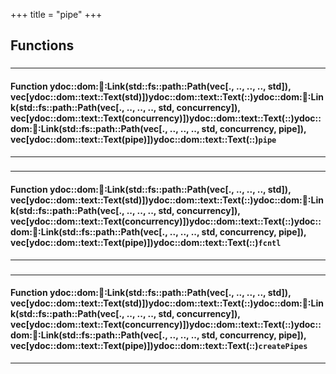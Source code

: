 +++
title = "pipe"
+++
## Functions

### 


_____________________
#### Function ydoc::dom::link::Link(std::fs::path::Path(vec[., .., .., .., std]), vec[ydoc::dom::text::Text(std)])ydoc::dom::text::Text(::)ydoc::dom::link::Link(std::fs::path::Path(vec[., .., .., .., std, concurrency]), vec[ydoc::dom::text::Text(concurrency)])ydoc::dom::text::Text(::)ydoc::dom::link::Link(std::fs::path::Path(vec[., .., .., .., std, concurrency, pipe]), vec[ydoc::dom::text::Text(pipe)])ydoc::dom::text::Text(::)`pipe`
_____________________
### 


_____________________
#### Function ydoc::dom::link::Link(std::fs::path::Path(vec[., .., .., .., std]), vec[ydoc::dom::text::Text(std)])ydoc::dom::text::Text(::)ydoc::dom::link::Link(std::fs::path::Path(vec[., .., .., .., std, concurrency]), vec[ydoc::dom::text::Text(concurrency)])ydoc::dom::text::Text(::)ydoc::dom::link::Link(std::fs::path::Path(vec[., .., .., .., std, concurrency, pipe]), vec[ydoc::dom::text::Text(pipe)])ydoc::dom::text::Text(::)`fcntl`
_____________________
### 


_____________________
#### Function ydoc::dom::link::Link(std::fs::path::Path(vec[., .., .., .., std]), vec[ydoc::dom::text::Text(std)])ydoc::dom::text::Text(::)ydoc::dom::link::Link(std::fs::path::Path(vec[., .., .., .., std, concurrency]), vec[ydoc::dom::text::Text(concurrency)])ydoc::dom::text::Text(::)ydoc::dom::link::Link(std::fs::path::Path(vec[., .., .., .., std, concurrency, pipe]), vec[ydoc::dom::text::Text(pipe)])ydoc::dom::text::Text(::)`createPipes`
_____________________


